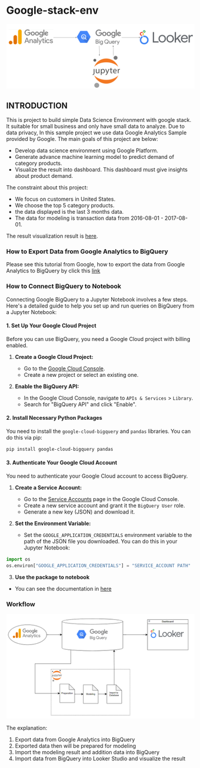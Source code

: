 # Google-stack-env

![Alt text](environment-google.png)


## INTRODUCTION
This is project to build simple Data Science Environment with google stack. It suitable for small business and only have small data to analyze. Due to data privacy, In this sample project we use data Google Analytics Sample provided by Google. The main goals of this project are below:
- Develop data science environment using Google Platform.
- Generate advance machine learning model to predict demand of category products.
- Visualize the result into dashboard. This dashboard must give insights about product demand.

The constraint about this project:
- We focus on customers in United States.
- We choose the top 5 category products.
- the data displayed is the last 3 months data.
- The data for modeling is transaction data from 2016-08-01 - 2017-08-01.

The result visualization result is [here](https://lookerstudio.google.com/reporting/cafa51c6-4cfb-4cc3-959b-5135f98169d6/page/HIA1D).


### How to Export Data from Google Analytics to BigQuery
Please see this tutorial from Google, how to export the data from Google Analytics to BigQuery by click this [link](https://www.youtube.com/watch?v=u4QlVsNh2Q4)


### How to Connect BigQuery to Notebook

Connecting Google BigQuery to a Jupyter Notebook involves a few steps. Here's a detailed guide to help you set up and run queries on BigQuery from a Jupyter Notebook:

#### 1. Set Up Your Google Cloud Project
Before you can use BigQuery, you need a Google Cloud project with billing enabled.

1. **Create a Google Cloud Project:**
   - Go to the [Google Cloud Console](https://console.cloud.google.com/).
   - Create a new project or select an existing one.

2. **Enable the BigQuery API:**
   - In the Google Cloud Console, navigate to `APIs & Services` > `Library`.
   - Search for "BigQuery API" and click "Enable".
   

#### 2. Install Necessary Python Packages
You need to install the `google-cloud-bigquery` and `pandas` libraries. You can do this via pip:

```bash
pip install google-cloud-bigquery pandas
```

#### 3. Authenticate Your Google Cloud Account
You need to authenticate your Google Cloud account to access BigQuery.

1. **Create a Service Account:**
   - Go to the [Service Accounts](https://console.cloud.google.com/iam-admin/serviceaccounts) page in the Google Cloud Console.
   - Create a new service account and grant it the `BigQuery User` role.
   - Generate a new key (JSON) and download it.

2. **Set the Environment Variable:**
   - Set the `GOOGLE_APPLICATION_CREDENTIALS` environment variable to the path of the JSON file you downloaded. You can do this in your Jupyter Notebook:


```python
import os
os.environ["GOOGLE_APPLICATION_CREDENTIALS"] = "SERVICE_ACCOUNT PATH"
```

3. **Use the package to notebook**
- You can see the documentation in [here](https://cloud.google.com/bigquery/docs/python-libraries)

### Workflow

![Alt text](project-workflow.png)

The explanation:
1. Export data from Google Analytics into BigQuery
2. Exported data then will be prepared for modeling
3. Import the modeling result and addition data into BigQuery
4. Import data from BigQuery into Looker Studio and visualize the result